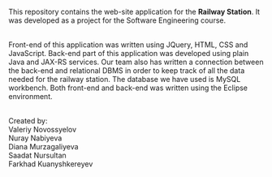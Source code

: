   This repository contains the web-site application for the <b>Railway Station</b>. It was developed as a project for the Software Engineering course.</br></br>

  Front-end of this application was written using JQuery, HTML, CSS and JavaScript. Back-end part of this application was developed using plain Java and JAX-RS services. Our team also has written a connection between the back-end and relational DBMS in order to keep track of all the data needed for the railway station. The database we have used is MySQL workbench. Both front-end and back-end was written using the Eclipse environment.</br></br>

Created by:</br>
  Valeriy Novossyelov</br>
  Nuray Nabiyeva</br>
  Diana Murzagaliyeva</br>
  Saadat Nursultan</br>
  Farkhad Kuanyshkereyev</br>
